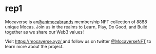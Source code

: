 # rep1
Mocaverse is an[@animocabrands](https://twitter.com/animocabrands) membership NFT collection of 8888 unique Mocas. Join us in the realms to Learn, 
Play, Do Good, and Build together as we share our Web3 values!

Visit  [https://mocaverse.xyz/ ](https://mocaverse.xyz/ ) and follow us on twitter [@MocaverseNFT](https://twitter.com/animocabrands) to learn more about the project.

